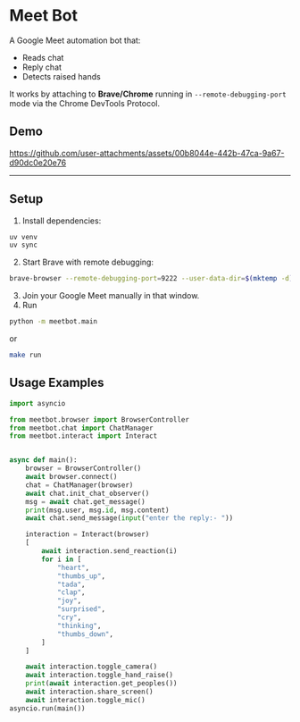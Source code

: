 # Meet Bot

A Google Meet automation bot that:
- Reads chat 
- Reply chat
- Detects raised hands

It works by attaching to **Brave/Chrome** running in `--remote-debugging-port` mode via the Chrome DevTools Protocol.

## Demo


https://github.com/user-attachments/assets/00b8044e-442b-47ca-9a67-d90dc0e20e76




---

## Setup

1. Install dependencies:

```bash
uv venv
uv sync
```

2. Start Brave with remote debugging:
```bash
brave-browser --remote-debugging-port=9222 --user-data-dir=$(mktemp -d)
```

3. Join your Google Meet manually in that window.
4. Run
```bash
python -m meetbot.main
```
or
```bash
make run
```


## Usage Examples
```py
import asyncio

from meetbot.browser import BrowserController
from meetbot.chat import ChatManager
from meetbot.interact import Interact


async def main():
    browser = BrowserController()
    await browser.connect()
    chat = ChatManager(browser)
    await chat.init_chat_observer()
    msg = await chat.get_message()
    print(msg.user, msg.id, msg.content)
    await chat.send_message(input("enter the reply:- "))

    interaction = Interact(browser)
    [
        await interaction.send_reaction(i)
        for i in [
            "heart",
            "thumbs_up",
            "tada",
            "clap",
            "joy",
            "surprised",
            "cry",
            "thinking",
            "thumbs_down",
        ]
    ]

    await interaction.toggle_camera()
    await interaction.toggle_hand_raise()
    print(await interaction.get_peoples())
    await interaction.share_screen()
    await interaction.toggle_mic()
asyncio.run(main())
```
